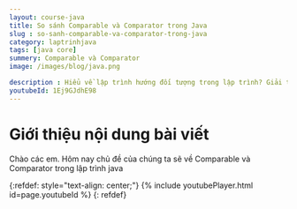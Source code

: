 ```yaml
---
layout: course-java
title: So sánh Comparable và Comparator trong Java
slug : so-sanh-comparable-va-comparator-trong-java
category: laptrinhjava
tags: [java core]
summery: Comparable và Comparator  
image: /images/blog/java.png

description : Hiểu về lập trình hướng đối tượng trong lập trình? Giải thích các khái niệm về tính đa hình, tính trừu tượng, tính kế thừa, và tính đóng gói trong lập trình hướng đối tượng. Lợi ích của việc sử dụng lập trình hướng đối tượng trong lập trình.
youtubeId: 1Ej9GJdhE98
---
```


# **Giới thiệu nội dung bài viết**

Chào các em. Hôm nay chủ đề của chúng ta sẽ về Comparable và Comparator trong lập trình java


{:refdef: style="text-align: center;"}
{% include youtubePlayer.html id=page.youtubeId %}
{: refdef}